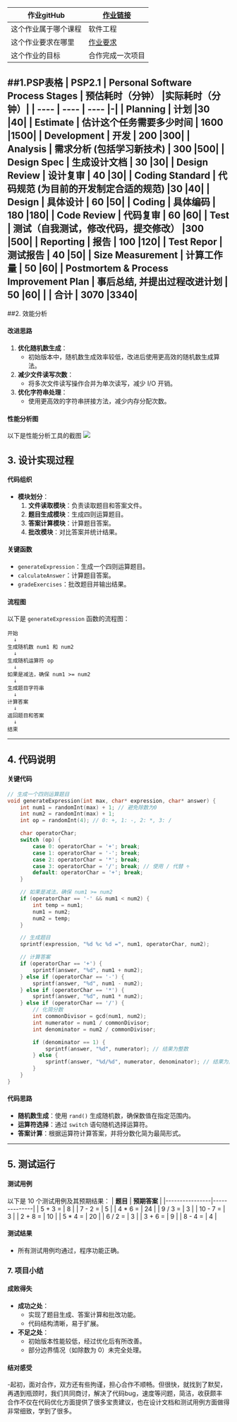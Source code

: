| 作业gitHub     | [作业链接](https://github.com/hjh7201/MathExercisesGenerator)     |      
| ---- | ---- | 
|  这个作业属于哪个课程    |  软件工程    |     
|   这个作业要求在哪里   |  [作业要求](https://edu.cnblogs.com/campus/gdgy/SoftwareEngineeringClassof2023/homework/13326)    | 
|  这个作业的目标    | 合作完成一次项目    |    

##1.PSP表格
|  PSP2.1    |  Personal Software Process Stages    |   预估耗时（分钟）   |实际耗时（分钟）|
| ---- | ---- | ---- |-|
|  Planning    |   计划   |30      |40|
|    Estimate  |   估计这个任务需要多少时间   | 1600     |1500|
|    Development  |  开发    |  200    |300|
|    Analysis  |  需求分析 (包括学习新技术)    | 300     |500|
|    Design Spec  | 生成设计文档    |  30    |30|
|    Design Review  |  设计复审    | 40     |30|
|   Coding Standard   |   代码规范 (为目前的开发制定合适的规范)   |30      |40|
| Design     |  具体设计    | 60     |50|
|    Coding  |   具体编码   |  180    |180|
|   Code Review   | 代码复审     |    60  |60|
|   Test   |  测试（自我测试，修改代码，提交修改）    |300      |500|
|  Reporting    | 报告     |   100   |120|
|   Test Repor   |   测试报告   |   40   |50|
| Size Measurement     |  计算工作量    | 50     |60|
|  Postmortem & Process Improvement Plan    |  事后总结, 并提出过程改进计划    |    50  |60|
|      |  合计    |  3070    |3340|
---
 ##2. 效能分析
#### **改进思路**
1. **优化随机数生成**：
   - 初始版本中，随机数生成效率较低，改进后使用更高效的随机数生成算法。
2. **减少文件读写次数**：
   - 将多次文件读写操作合并为单次读写，减少 I/O 开销。
3. **优化字符串处理**：
   - 使用更高效的字符串拼接方法，减少内存分配次数。

#### **性能分析图**
以下是性能分析工具的截图
![](https://img2024.cnblogs.com/blog/3610099/202503/3610099-20250322172038656-732678073.png)
## **3. 设计实现过程**
#### **代码组织**
- **模块划分**：
  1. **文件读取模块**：负责读取题目和答案文件。
  2. **题目生成模块**：生成四则运算题目。
  3. **答案计算模块**：计算题目答案。
  4. **批改模块**：对比答案并统计结果。

#### **关键函数**
- `generateExpression`：生成一个四则运算题目。
- `calculateAnswer`：计算题目答案。
- `gradeExercises`：批改题目并输出结果。

#### **流程图**
以下是 `generateExpression` 函数的流程图：
```plaintext
开始
  ↓
生成随机数 num1 和 num2
  ↓
生成随机运算符 op
  ↓
如果是减法，确保 num1 >= num2
  ↓
生成题目字符串
  ↓
计算答案
  ↓
返回题目和答案
  ↓
结束
```

---

## **4. 代码说明**
#### **关键代码**
```c
// 生成一个四则运算题目
void generateExpression(int max, char* expression, char* answer) {
    int num1 = randomInt(max) + 1; // 避免除数为0
    int num2 = randomInt(max) + 1;
    int op = randomInt(4); // 0: +, 1: -, 2: *, 3: /

    char operatorChar;
    switch (op) {
        case 0: operatorChar = '+'; break;
        case 1: operatorChar = '-'; break;
        case 2: operatorChar = '*'; break;
        case 3: operatorChar = '/'; break; // 使用 / 代替 ÷
        default: operatorChar = '+'; break;
    }

    // 如果是减法，确保 num1 >= num2
    if (operatorChar == '-' && num1 < num2) {
        int temp = num1;
        num1 = num2;
        num2 = temp;
    }

    // 生成题目
    sprintf(expression, "%d %c %d =", num1, operatorChar, num2);

    // 计算答案
    if (operatorChar == '+') {
        sprintf(answer, "%d", num1 + num2);
    } else if (operatorChar == '-') {
        sprintf(answer, "%d", num1 - num2);
    } else if (operatorChar == '*') {
        sprintf(answer, "%d", num1 * num2);
    } else if (operatorChar == '/') {
        // 化简分数
        int commonDivisor = gcd(num1, num2);
        int numerator = num1 / commonDivisor;
        int denominator = num2 / commonDivisor;

        if (denominator == 1) {
            sprintf(answer, "%d", numerator); // 结果为整数
        } else {
            sprintf(answer, "%d/%d", numerator, denominator); // 结果为真分数
        }
    }
}
```

#### **代码思路**
- **随机数生成**：使用 `rand()` 生成随机数，确保数值在指定范围内。
- **运算符选择**：通过 `switch` 语句随机选择运算符。
- **答案计算**：根据运算符计算答案，并将分数化简为最简形式。
---

## **5. 测试运行**
#### **测试用例**
以下是 10 个测试用例及其预期结果：
| **题目**       | **预期答案** |
|----------------|--------------|
| 5 + 3 =        | 8            |
| 7 - 2 =        | 5            |
| 4 * 6 =        | 24           |
| 9 / 3 =        | 3            |
| 10 - 7 =       | 3            |
| 2 + 8 =        | 10           |
| 5 * 4 =        | 20           |
| 6 / 2 =        | 3            |
| 3 + 6 =        | 9            |
| 8 - 4 =        | 4            |
#### **测试结果**
- 所有测试用例均通过，程序功能正确。

### **7. 项目小结**
#### **成败得失**
- **成功之处**：
  - 实现了题目生成、答案计算和批改功能。
  - 代码结构清晰，易于扩展。
- **不足之处**：
  - 初始版本性能较低，经过优化后有所改善。
  - 部分边界情况（如除数为 0）未完全处理。

#### **结对感受**
-起初，面对合作，双方还有些拘谨，担心合作不顺畅。但很快，就找到了默契，再遇到瓶颈时，我们共同商讨，解决了代码bug，速度等问题，简洁，收获颇丰
合作不仅在代码优化方面提供了很多宝贵建议，也在设计文档和测试用例方面做得非常细致，学到了很多。
